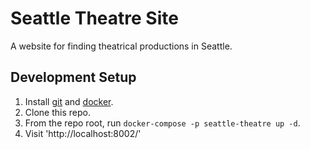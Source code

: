 Seattle Theatre Site
====================

A website for finding theatrical productions in Seattle.

Development Setup
-----------------

 1. Install [git](https://git-scm.com/book/en/v2/Getting-Started-Installing-Git) and [docker](https://docs.docker.com/engine/installation/).
 2. Clone this repo.
 3. From the repo root, run `docker-compose -p seattle-theatre up -d`.
 4. Visit 'http://localhost:8002/'